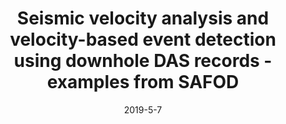 ---
title: "Seismic velocity analysis and velocity-based event detection using downhole DAS records - examples from SAFOD"
collection: talks
type: "Affiliates meeting"
venue: "SCITS Annual Meeting 2019"
date: 2019-5-7
location: "Stanford, California"
---